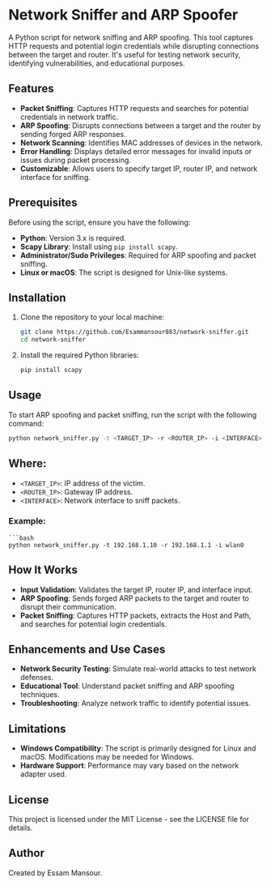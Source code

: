 # Network Sniffer and ARP Spoofer
A Python script for network sniffing and ARP spoofing. This tool captures HTTP requests and potential login credentials while disrupting connections between the target and router. It's useful for testing network security, identifying vulnerabilities, and educational purposes.

## Features
- **Packet Sniffing**: Captures HTTP requests and searches for potential credentials in network traffic.
- **ARP Spoofing**: Disrupts connections between a target and the router by sending forged ARP responses.
- **Network Scanning**: Identifies MAC addresses of devices in the network.
- **Error Handling**: Displays detailed error messages for invalid inputs or issues during packet processing.
- **Customizable**: Allows users to specify target IP, router IP, and network interface for sniffing.

## Prerequisites
Before using the script, ensure you have the following:
- **Python**: Version 3.x is required.
- **Scapy Library**: Install using `pip install scapy`.
- **Administrator/Sudo Privileges**: Required for ARP spoofing and packet sniffing.
- **Linux or macOS**: The script is designed for Unix-like systems.

## Installation
1. Clone the repository to your local machine:
   ```bash
   git clone https://github.com/Esammansour883/network-sniffer.git
   cd network-sniffer
2. Install the required Python libraries:
   ```bash
   pip install scapy

## Usage
To start ARP spoofing and packet sniffing, run the script with the following command:
   ```bash
   python network_sniffer.py -t <TARGET_IP> -r <ROUTER_IP> -i <INTERFACE>
```

## Where:
- `<TARGET_IP>`: IP address of the victim.  
- `<ROUTER_IP>`: Gateway IP address.  
- `<INTERFACE>`: Network interface to sniff packets.  

### Example:
    ```bash
    python network_sniffer.py -t 192.168.1.10 -r 192.168.1.1 -i wlan0

## How It Works
- **Input Validation**: Validates the target IP, router IP, and interface input.  
- **ARP Spoofing**: Sends forged ARP packets to the target and router to disrupt their communication.  
- **Packet Sniffing**: Captures HTTP packets, extracts the Host and Path, and searches for potential login credentials.  

## Enhancements and Use Cases
- **Network Security Testing**: Simulate real-world attacks to test network defenses.  
- **Educational Tool**: Understand packet sniffing and ARP spoofing techniques.  
- **Troubleshooting**: Analyze network traffic to identify potential issues.  

## Limitations
- **Windows Compatibility**: The script is primarily designed for Linux and macOS. Modifications may be needed for Windows.  
- **Hardware Support**: Performance may vary based on the network adapter used.  

## License
This project is licensed under the MIT License - see the LICENSE file for details.  

## Author
Created by Essam Mansour.  
